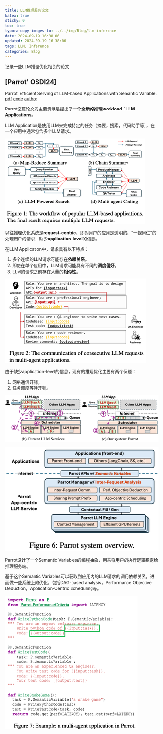 ```yaml
---
title: LLM推理服务论文
katex: true
sticky: 0
toc: true
typora-copy-images-to: ../../img/Blog/llm-inference
date: 2024-09-19 16:38:06
updated: 2024-09-19 16:38:06
tags: LLM, Inference
categories: Blog
---
```



记录一些LLM推理优化相关的论文

<!-- more -->



## [Parrot' OSDI24]

Parrot: Efficient Serving of LLM-based Applications with Semantic Variable. [pdf](https://www.usenix.org/system/files/osdi24-lin-chaofan.pdf) [code](https://github.com/microsoft/ParrotServe) [author](https://chaofanlin.com/)

Parrot这篇论文的主要贡献是提出了**一个全新的推理workload：LLM Applications**。



LLM Application是使用LLM来完成特定的任务（摘要，搜索，代码助手等），在一个应用中通常包含多个LLM请求。

<img src="../../img/Blog/llm-inference/image-20240919165055080.png" alt="LLM Application的工作流程" style="zoom:50%;" />







以往推理优化系统是**request-centric**，即对用户的应用是透明的，“一视同仁”的处理用户的请求，缺少**application-level**的信息。

在LLM Application中，请求具有以下特点：

1. 多个连续的LLM请求可能存在**依赖关系**。
2. 即使在单个应用中，LLM请求可能具有不同的**调度偏好**。
3. LLM的请求之前存在大量的**相似性**。



<img src="../../img/Blog/llm-inference/image-20240919170523984.png" alt="多智能体应用中LLM请求的通信流程" style="zoom:50%;" />





由于缺少application-level的信息，现有的推理优化主要有两个问题：

1. 网络通信开销。
2. 任务调度等待开销。



![现有推理服务 vs. Parrot推理服务](../../img/Blog/llm-inference/image-20240919165122842.png)







<img src="../../img/Blog/llm-inference/image-20240919165139641.png" alt="Parrot的系统架构图" style="zoom:50%;" />



Parrot设计了一个Semantic Variables的编程抽象，用来将用户的执行逻辑暴露给推理服务端。

基于这个Semantic Variables可以获取到应用内的LLM请求的调用依赖关系，进而做一些系统上的优化，包括DAG-based analysis，Performance Objective Deduction，Application-Centric Scheduling等。



<img src="../../img/Blog/llm-inference/image-20240919171157542.png" alt="使用Parrot写的代码例子" style="zoom:50%;" />







